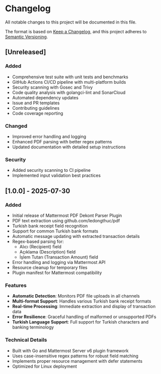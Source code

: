 # Changelog

All notable changes to this project will be documented in this file.

The format is based on [Keep a Changelog](https://keepachangelog.com/en/1.0.0/),
and this project adheres to [Semantic Versioning](https://semver.org/spec/v2.0.0.html).

## [Unreleased]

### Added
- Comprehensive test suite with unit tests and benchmarks
- GitHub Actions CI/CD pipeline with multi-platform builds
- Security scanning with Gosec and Trivy
- Code quality analysis with golangci-lint and SonarCloud
- Automated dependency updates
- Issue and PR templates
- Contributing guidelines
- Code coverage reporting

### Changed
- Improved error handling and logging
- Enhanced PDF parsing with better regex patterns
- Updated documentation with detailed setup instructions

### Security
- Added security scanning to CI pipeline
- Implemented input validation best practices

## [1.0.0] - 2025-07-30

### Added
- Initial release of Mattermost PDF Dekont Parser Plugin
- PDF text extraction using github.com/ledongthuc/pdf
- Turkish bank receipt field recognition
- Support for common Turkish bank formats
- Automatic message updating with extracted transaction details
- Regex-based parsing for:
  - Alıcı (Recipient) field
  - Açıklama (Description) field  
  - İşlem Tutarı (Transaction Amount) field
- Error handling and logging via Mattermost API
- Resource cleanup for temporary files
- Plugin manifest for Mattermost compatibility

### Features
- **Automatic Detection**: Monitors PDF file uploads in all channels
- **Multi-format Support**: Handles various Turkish bank receipt formats
- **Real-time Processing**: Immediate extraction and display of transaction data
- **Error Resilience**: Graceful handling of malformed or unsupported PDFs
- **Turkish Language Support**: Full support for Turkish characters and banking terminology

### Technical Details
- Built with Go and Mattermost Server v6 plugin framework
- Uses case-insensitive regex patterns for robust field matching
- Implements proper resource management with defer statements
- Optimized for Linux deployment
